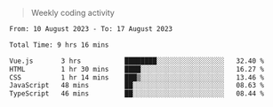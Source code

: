 > Weekly coding activity
<!--START_SECTION:waka-->

```txt
From: 10 August 2023 - To: 17 August 2023

Total Time: 9 hrs 16 mins

Vue.js       3 hrs           ████████░░░░░░░░░░░░░░░░░   32.40 %
HTML         1 hr 30 mins    ████░░░░░░░░░░░░░░░░░░░░░   16.27 %
CSS          1 hr 14 mins    ███▒░░░░░░░░░░░░░░░░░░░░░   13.46 %
JavaScript   48 mins         ██░░░░░░░░░░░░░░░░░░░░░░░   08.63 %
TypeScript   46 mins         ██░░░░░░░░░░░░░░░░░░░░░░░   08.44 %
```

<!--END_SECTION:waka-->
